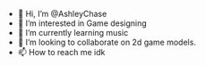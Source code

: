 - 👋 Hi, I’m @AshleyChase
- 👀 I’m interested in Game designing
- 🌱 I’m currently learning music
- 💞️ I’m looking to collaborate on 2d game models.
- 📫 How to reach me idk

<!---
AshleyChase/AshleyChase is a ✨ special ✨ repository because its `README.md` (this file) appears on your GitHub profile.
You can click the Preview link to take a look at your changes.
--->
